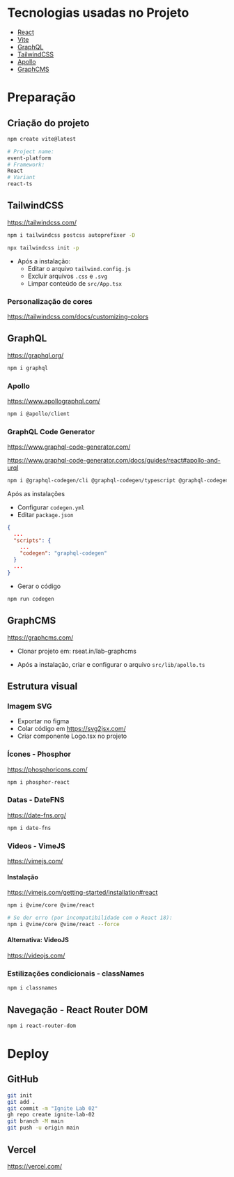 # Tecnologias usadas no Projeto

- [React](reactjs.org)
- [Vite](vitejs.dev)
- [GraphQL](qraphql.org)
- [TailwindCSS](tailwindcss.com)
- [Apollo](apollographql.com)
- [GraphCMS](graphcms.com)

# Preparação

## Criação do projeto

```bash
npm create vite@latest

# Project name:
event-platform
# Framework:
React
# Variant
react-ts
```

## TailwindCSS

https://tailwindcss.com/

```bash
npm i tailwindcss postcss autoprefixer -D

npx tailwindcss init -p
```

- Após a instalação:
  - Editar o arquivo `tailwind.config.js`
  - Excluir arquivos `.css` e `.svg`
  - Limpar conteúdo de `src/App.tsx`

### Personalização de cores

https://tailwindcss.com/docs/customizing-colors

## GraphQL

https://graphql.org/

```bash
npm i graphql
```

### Apollo

https://www.apollographql.com/

```bash
npm i @apollo/client
```

### GraphQL Code Generator

https://www.graphql-code-generator.com/

https://www.graphql-code-generator.com/docs/guides/react#apollo-and-urql

```bash
npm i @graphql-codegen/cli @graphql-codegen/typescript @graphql-codegen/typescript-operations @graphql-codegen/typescript-react-apollo -D
```

Após as instalações

- Configurar `codegen.yml`
- Editar `package.json`

```json
{
  ...
  "scripts": {
    ...
    "codegen": "graphql-codegen"
  }
  ...
}
```

- Gerar o código

```bash
npm run codegen
```

## GraphCMS

https://graphcms.com/

- Clonar projeto em:
  rseat.in/lab-graphcms

- Após a instalação, criar e configurar o arquivo `src/lib/apollo.ts`

## Estrutura visual

### Imagem SVG

- Exportar no figma
- Colar código em https://svg2jsx.com/
- Criar componente Logo.tsx no projeto

### Ícones - Phosphor

https://phosphoricons.com/

```bash
npm i phosphor-react
```

### Datas - DateFNS

https://date-fns.org/

```bash
npm i date-fns
```

### Videos - VimeJS

https://vimejs.com/

#### Instalação

https://vimejs.com/getting-started/installation#react

```bash
npm i @vime/core @vime/react

# Se der erro (por incompatibilidade com o React 18):
npm i @vime/core @vime/react --force
```

#### Alternativa: VideoJS

https://videojs.com/

### Estilizações condicionais - classNames

```bash
npm i classnames
```

## Navegação - React Router DOM

```bash
npm i react-router-dom
```

# Deploy

## GitHub

```bash
git init
git add .
git commit -m "Ignite Lab 02"
gh repo create ignite-lab-02
git branch -M main
git push -u origin main
```

## Vercel

https://vercel.com/
